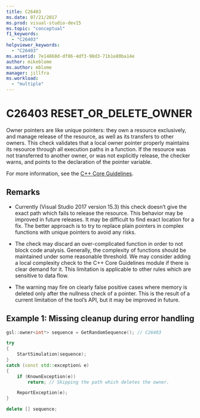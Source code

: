 ```yaml
---
title: C26403
ms.date: 07/21/2017
ms.prod: visual-studio-dev15
ms.topic: "conceptual"
f1_keywords:
  - "C26403"
helpviewer_keywords:
  - "C26403"
ms.assetid: 7e14868d-df86-4df3-98d3-71b1e80ba14e
author: mikeblome
ms.author: mblome
manager: jillfra
ms.workload:
  - "multiple"
---
```

# C26403 RESET_OR_DELETE_OWNER
Owner pointers are like unique pointers: they own a resource exclusively, and manage release of the resource, as well as its transfers to other owners. This check validates that a local owner pointer properly maintains its resource through all execution paths in a function. If the resource was not transferred to another owner, or was not explicitly release, the checker warns, and points to the declaration of the pointer variable.

For more information, see the [C++ Core Guidelines](http://github.com/isocpp/CppCoreGuidelines/blob/master/CppCoreGuidelines.md#r-resource-management).

## Remarks
- Currently (Visual Studio 2017 version 15.3) this check doesn’t give the exact path which fails to release the resource. This behavior may be improved in future releases. It may be difficult to find exact location for a fix. The better approach is to try to replace plain pointers in complex functions with unique pointers to avoid any risks.

- The check may discard an over-complicated function in order to not block code analysis. Generally, the complexity of functions should be maintained under some reasonable threshold. We may consider adding a local complexity check to the C++ Core Guidelines module if there is clear demand for it. This limitation is applicable to other rules which are sensitive to data flow.

- The warning may fire on clearly false positive cases where memory is deleted only after the nullness check of a pointer. This is the result of a current limitation of the tool’s API, but it may be improved in future.

## Example 1: Missing cleanup during error handling
```cpp
gsl::owner<int*> sequence = GetRandomSequence(); // C26403

try
{
    StartSimulation(sequence);
}
catch (const std::exception& e)
{
    if (KnownException(e))
        return; // Skipping the path which deletes the owner.

    ReportException(e);
}

delete [] sequence;
```
